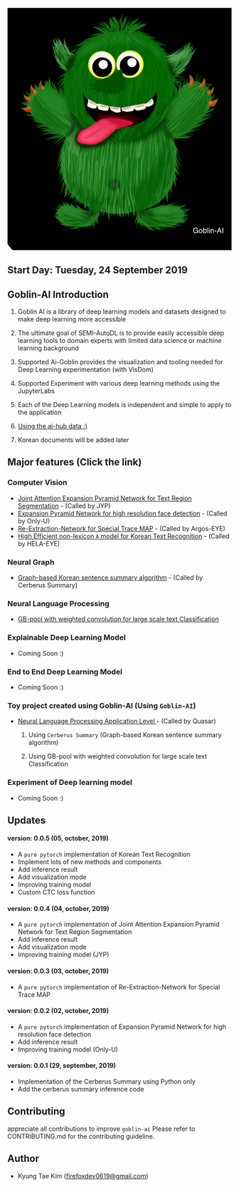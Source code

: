 ![goblin-ai](fig/google_search_free_reuse.png)


## Start Day: Tuesday, 24 September 2019

## Goblin-AI Introduction
1. Goblin AI is a library of deep learning models and datasets designed to make deep learning more accessible

2. The ultimate goal of SEMI-AutoDL is to provide easily accessible deep learning tools to domain experts with limited data science or machine learning background

3. Supported Ai-Goblin provides the visualization and tooling needed for Deep Learning experimentation (with VisDom)

4. Supported Experiment with various deep learning methods using the JupyterLabs

5. Each of the Deep Learning models is independent and simple to apply to the application

6. [Using the ai-hub data :)](http://www.aihub.or.kr/) 

7. Korean documents will be added later

## Major features (Click the link)

### Computer Vision

- [Joint Attention Expansion Pyramid Network for Text Region Segmentation](https://github.com/helakim/goblin-ai/tree/master/pytorch_version/text_segmentation_v1) - (Called by JYP)
- [Expansion Pyramid Network for high resolution face detection](https://github.com/helakim/goblin-ai/tree/master/pytorch_version/face_detection) - (Called by Only-U)
- [Re-Extraction-Network for Special Trace MAP](https://github.com/helakim/goblin-ai/tree/master/pytorch_version/re_extraction_network) - (Called by Argos-EYE)
- [High Efficient non-lexicon `A` model for Korean Text Recognition](https://github.com/helakim/goblin-ai/tree/master/pytorch_version/text_recognition_v1) - (Called by HELA-EYE)
### Neural Graph

- [Graph-based Korean sentence summary algorithm](https://github.com/helakim/goblin-ai/tree/master/graph_algorithm/text_summary) - (Called by Cerberus Summary)

### Neural Language Processing

- [GB-pool with weighted convolution for large scale text Classification](https://github.com/helakim/goblin-ai/tree/master/keras_version/text_classification)

### Explainable Deep Learning Model
 - Coming Soon :)

### End to End Deep Learning Model
  - Coming Soon :)

### Toy project created using Goblin-AI (Using `Goblin-AI`)
 - [Neural Language Processing Application Level ]() - (Called by Quasar) 
    1.  Using `Cerberus Summary` (Graph-based Korean sentence summary algorithm)
    
    2.  Using GB-pool with weighted convolution for large scale text Classification

### Experiment of Deep learning model
 - Coming Soon :)
 
## Updates

#### version: 0.0.5 (05, october, 2019)
 - A `pure pytorch` implementation of Korean Text Recognition
 - Implement lots of new methods and components
 - Add inference result
 - Add visualization mode
 - Improving training model
 - Custom CTC loss function
    
#### version: 0.0.4 (04, october, 2019)
 - A `pure pytorch` implementation of Joint Attention Expansion Pyramid Network for Text Region Segmentation
 - Add inference result
 - Add visualization mode
 - Improving training model (JYP)

#### version: 0.0.3 (03, october, 2019)
 - A `pure pytorch` implementation of Re-Extraction-Network for Special Trace MAP
 
#### version: 0.0.2 (02, october, 2019)
 - A `pure pytorch` implementation of Expansion Pyramid Network for high resolution face detection
 - Add inference result
 - Improving training model (Only-U)  

#### version: 0.0.1 (29, september, 2019)
 - Implementation of the Cerberus Summary using Python only
 - Add the cerberus summary inference code
 
 
## Contributing
appreciate all contributions to improve `goblin-ai` Please refer to CONTRIBUTING.md for the contributing guideline.
   
## Author
 - Kyung Tae Kim (firefoxdev0619@gmail.com)